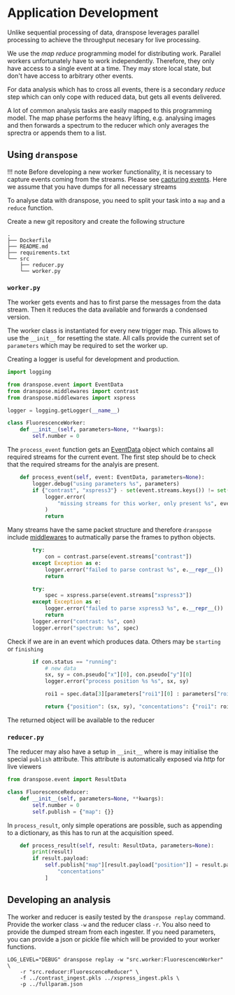 # Application Development

Unlike sequential processing of data, dranspose leverages parallel processing to achieve the throughput necesary for live processing.

We use the *map reduce* programming model for distributing work.
Parallel workers unfortunately have to work independently. Therefore, they only have access
to a single event at a time. They may store local state, but don't have access to arbitrary other events.

For data analysis which has to cross all events, there is a secondary *reduce* step which can only cope with reduced data, but gets all events delivered.

A lot of common analysis tasks are easily mapped to this programming model.
The map phase performs the heavy lifting, e.g. analysing images and then forwards a spectrum to the reducer which only averages the sprectra or appends them to a list.

## Using `dranspose`

!!! note
    Before developing a new worker functionality, it is necessary to capture events coming from the streams.
    Please see [capturing events](../deployment/capturing.md).
    Here we assume that you have dumps for all necessary streams


To analyse data with dranspose, you need to split your task into a `map` and a `reduce` function.

Create a new git repository and create the following structure

    .
    ├── Dockerfile
    ├── README.md
    ├── requirements.txt
    └── src
        ├── reducer.py
        └── worker.py


### `worker.py`

The worker gets events and has to first parse the messages from the data stream.
Then it reduces the data available and forwards a condensed version.

The worker class is instantiated for every new trigger map. This allows to use the `__init__` for resetting the state.
All calls provide the current set of `parameters` which may be required to set the worker up.

Creating a logger is useful for development and production.

```python
import logging

from dranspose.event import EventData
from dranspose.middlewares import contrast
from dranspose.middlewares import xspress

logger = logging.getLogger(__name__)

class FluorescenceWorker:
    def __init__(self, parameters=None, **kwargs):
        self.number = 0

```
The `process_event` function gets an [EventData](../reference/protocols/events.md) object which contains all required streams for the current event.
The first step should be to check that the required streams for the analyis are present.
```python
    def process_event(self, event: EventData, parameters=None):
        logger.debug("using parameters %s", parameters)
        if {"contrast", "xspress3"} - set(event.streams.keys()) != set():
            logger.error(
                "missing streams for this worker, only present %s", event.streams.keys()
            )
            return
```
Many streams have the same packet structure and therefore `dranspose` include [middlewares](../reference/middlewares.md) to autmatically parse the frames to python objects.
```python
        try:
            con = contrast.parse(event.streams["contrast"])
        except Exception as e:
            logger.error("failed to parse contrast %s", e.__repr__())
            return

        try:
            spec = xspress.parse(event.streams["xspress3"])
        except Exception as e:
            logger.error("failed to parse xspress3 %s", e.__repr__())
            return
        logger.error("contrast: %s", con)
        logger.error("spectrum: %s", spec)
```
Check if we are in an event which produces data. Others may be `starting` or `finishing`
```python
        if con.status == "running":
            # new data
            sx, sy = con.pseudo["x"][0], con.pseudo["y"][0]
            logger.error("process position %s %s", sx, sy)

            roi1 = spec.data[3][parameters["roi1"][0] : parameters["roi1"][1]].sum()

            return {"position": (sx, sy), "concentations": {"roi1": roi1}}
```

The returned object will be available to the reducer

### `reducer.py`

The reducer may also have a setup in `__init__` where is may initialise the special `publish` attribute.
This attribute is automatically exposed via *http* for live viewers

```python
from dranspose.event import ResultData

class FluorescenceReducer:
    def __init__(self, parameters=None, **kwargs):
        self.number = 0
        self.publish = {"map": {}}
```
In `process_result`, only simple operations are possible, such as appending to a dictionary, as this has to run at the acquisition speed.
```python
    def process_result(self, result: ResultData, parameters=None):
        print(result)
        if result.payload:
            self.publish["map"][result.payload["position"]] = result.payload[
                "concentations"
            ]
```

## Developing an analysis

The worker and reducer is easily tested by the `dranspose replay` command.
Provide the worker class `-w` and the reducer class `-r`.
You also need to provide the dumped stream from each ingester.
If you need parameters, you can provide a json or pickle file which will be provided to your worker functions.

```shell
LOG_LEVEL="DEBUG" dranspose replay -w "src.worker:FluorescenceWorker" \
    -r "src.reducer:FluorescenceReducer" \
    -f ../contrast_ingest.pkls ../xspress_ingest.pkls \
    -p ../fullparam.json
```

